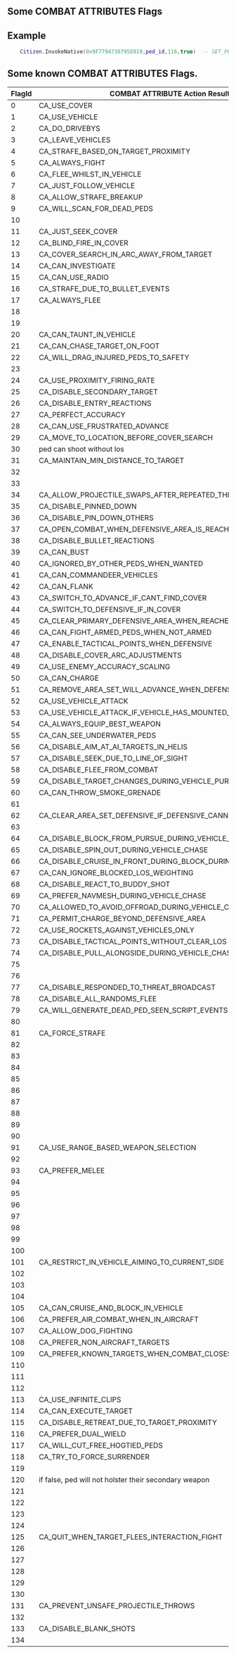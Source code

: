 ## Some COMBAT ATTRIBUTES Flags

## Example

```lua
	Citizen.InvokeNative(0x9F7794730795E019,ped_id,116,true)  -- SET_PED_COMBAT_ATTRIBUTES Set CA_PREFER_DUAL_WIELD enabled;
```

<h2>Some known COMBAT ATTRIBUTES Flags.</h2>

FlagId | COMBAT ATTRIBUTE Action Result
----------- | --------------------------
0 | CA_USE_COVER
1 | CA_USE_VEHICLE
2 | CA_DO_DRIVEBYS
3 | CA_LEAVE_VEHICLES
4 | CA_STRAFE_BASED_ON_TARGET_PROXIMITY
5 | CA_ALWAYS_FIGHT
6 | CA_FLEE_WHILST_IN_VEHICLE
7 | CA_JUST_FOLLOW_VEHICLE
8 | CA_ALLOW_STRAFE_BREAKUP
9 | CA_WILL_SCAN_FOR_DEAD_PEDS
10 | 
11 | CA_JUST_SEEK_COVER
12 | CA_BLIND_FIRE_IN_COVER
13 | CA_COVER_SEARCH_IN_ARC_AWAY_FROM_TARGET
14 | CA_CAN_INVESTIGATE
15 | CA_CAN_USE_RADIO
16 | CA_STRAFE_DUE_TO_BULLET_EVENTS
17 | CA_ALWAYS_FLEE
18 | 
19 | 
20 | CA_CAN_TAUNT_IN_VEHICLE
21 | CA_CAN_CHASE_TARGET_ON_FOOT
22 | CA_WILL_DRAG_INJURED_PEDS_TO_SAFETY
23 | 
24 | CA_USE_PROXIMITY_FIRING_RATE
25 | CA_DISABLE_SECONDARY_TARGET
26 | CA_DISABLE_ENTRY_REACTIONS
27 | CA_PERFECT_ACCURACY
28 | CA_CAN_USE_FRUSTRATED_ADVANCE
29 | CA_MOVE_TO_LOCATION_BEFORE_COVER_SEARCH
30 | ped can shoot without los
31 | CA_MAINTAIN_MIN_DISTANCE_TO_TARGET
32 | 
33 | 
34 | CA_ALLOW_PROJECTILE_SWAPS_AFTER_REPEATED_THROWS
35 | CA_DISABLE_PINNED_DOWN
36 | CA_DISABLE_PIN_DOWN_OTHERS
37 | CA_OPEN_COMBAT_WHEN_DEFENSIVE_AREA_IS_REACHED
38 | CA_DISABLE_BULLET_REACTIONS
39 | CA_CAN_BUST
40 | CA_IGNORED_BY_OTHER_PEDS_WHEN_WANTED
41 | CA_CAN_COMMANDEER_VEHICLES
42 | CA_CAN_FLANK
43 | CA_SWITCH_TO_ADVANCE_IF_CANT_FIND_COVER
44 | CA_SWITCH_TO_DEFENSIVE_IF_IN_COVER
45 | CA_CLEAR_PRIMARY_DEFENSIVE_AREA_WHEN_REACHED
46 | CA_CAN_FIGHT_ARMED_PEDS_WHEN_NOT_ARMED
47 | CA_ENABLE_TACTICAL_POINTS_WHEN_DEFENSIVE
48 | CA_DISABLE_COVER_ARC_ADJUSTMENTS
49 | CA_USE_ENEMY_ACCURACY_SCALING
50 | CA_CAN_CHARGE
51 | CA_REMOVE_AREA_SET_WILL_ADVANCE_WHEN_DEFENSIVE_AREA_REACHED
52 | CA_USE_VEHICLE_ATTACK
53 | CA_USE_VEHICLE_ATTACK_IF_VEHICLE_HAS_MOUNTED_GUNS
54 | CA_ALWAYS_EQUIP_BEST_WEAPON
55 | CA_CAN_SEE_UNDERWATER_PEDS
56 | CA_DISABLE_AIM_AT_AI_TARGETS_IN_HELIS
57 | CA_DISABLE_SEEK_DUE_TO_LINE_OF_SIGHT
58 | CA_DISABLE_FLEE_FROM_COMBAT
59 | CA_DISABLE_TARGET_CHANGES_DURING_VEHICLE_PURSUIT
60 | CA_CAN_THROW_SMOKE_GRENADE
61 | 
62 | CA_CLEAR_AREA_SET_DEFENSIVE_IF_DEFENSIVE_CANNOT_BE_REACHED
63 | 
64 | CA_DISABLE_BLOCK_FROM_PURSUE_DURING_VEHICLE_CHASE
65 | CA_DISABLE_SPIN_OUT_DURING_VEHICLE_CHASE
66 | CA_DISABLE_CRUISE_IN_FRONT_DURING_BLOCK_DURING_VEHICLE_CHASE
67 | CA_CAN_IGNORE_BLOCKED_LOS_WEIGHTING
68 | CA_DISABLE_REACT_TO_BUDDY_SHOT
69 | CA_PREFER_NAVMESH_DURING_VEHICLE_CHASE
70 | CA_ALLOWED_TO_AVOID_OFFROAD_DURING_VEHICLE_CHASE
71 | CA_PERMIT_CHARGE_BEYOND_DEFENSIVE_AREA
72 | CA_USE_ROCKETS_AGAINST_VEHICLES_ONLY
73 | CA_DISABLE_TACTICAL_POINTS_WITHOUT_CLEAR_LOS
74 | CA_DISABLE_PULL_ALONGSIDE_DURING_VEHICLE_CHASE
75 | 
76 | 
77 | CA_DISABLE_RESPONDED_TO_THREAT_BROADCAST
78 | CA_DISABLE_ALL_RANDOMS_FLEE
79 | CA_WILL_GENERATE_DEAD_PED_SEEN_SCRIPT_EVENTS
80 | 
81 | CA_FORCE_STRAFE
82 | 
83 | 
84 | 
85 | 
86 | 
87 | 
88 | 
89 | 
90 | 
91 | CA_USE_RANGE_BASED_WEAPON_SELECTION
92 | 
93 | CA_PREFER_MELEE
94 | 
95 | 
96 | 
97 | 
98 | 
99 | 
100 | 
101 | CA_RESTRICT_IN_VEHICLE_AIMING_TO_CURRENT_SIDE
102 | 
103 | 
104 | 
105 | CA_CAN_CRUISE_AND_BLOCK_IN_VEHICLE
106 | CA_PREFER_AIR_COMBAT_WHEN_IN_AIRCRAFT
107 | CA_ALLOW_DOG_FIGHTING
108 | CA_PREFER_NON_AIRCRAFT_TARGETS
109 | CA_PREFER_KNOWN_TARGETS_WHEN_COMBAT_CLOSEST_TARGET
110 | 
111 | 
112 | 
113 | CA_USE_INFINITE_CLIPS
114 | CA_CAN_EXECUTE_TARGET
115 | CA_DISABLE_RETREAT_DUE_TO_TARGET_PROXIMITY
116 | CA_PREFER_DUAL_WIELD
117 | CA_WILL_CUT_FREE_HOGTIED_PEDS
118 | CA_TRY_TO_FORCE_SURRENDER
119 | 
120 | if false, ped will not holster their secondary weapon
121 | 
122 | 
123 | 
124 | 
125 | CA_QUIT_WHEN_TARGET_FLEES_INTERACTION_FIGHT
126 | 
127 | 
128 | 
129 | 
130 | 
131 | CA_PREVENT_UNSAFE_PROJECTILE_THROWS
132 | 
133 | CA_DISABLE_BLANK_SHOTS
134 | 
